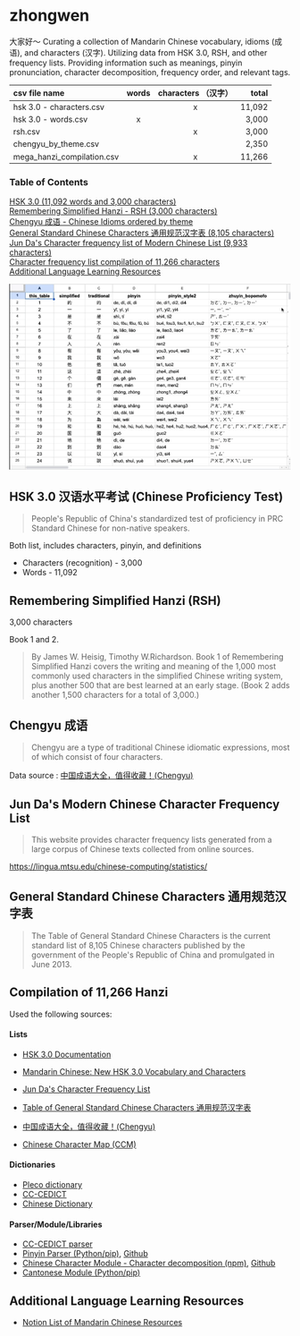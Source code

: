 # zhongwen
大家好～
Curating a collection of Mandarin Chinese vocabulary, idioms (成语), and characters (汉字). Utilizing data from HSK 3.0, RSH, and other frequency lists. Providing information such as meanings, pinyin pronunciation, character decomposition, frequency order, and relevant tags.


| csv file name      | words | characters （汉字）   | total    |
| :---        |    :----:   |       :----: | ---:     |
| hsk 3.0  - characters.csv |       | x  | 11,092    |
| hsk 3.0  - words.csv| x       |       | 3,000    |
| rsh.csv   |         | x      | 3,000   |
| chengyu_by_theme.csv   |        |      | 2,350   |
| mega_hanzi_compilation.csv   |         |   x    | 11,266    |


### Table of Contents
[HSK 3.0 (11,092 words and 3,000 characters) ](#hsk-30-汉语水平考试-chinese-proficiency-test)  
[Remembering Simplified Hanzi - RSH (3,000 characters)](#remembering-simplified-hanzi-rsh)  
[Chengyu 成语 - Chinese Idioms ordered by theme](#chengyu-成语)  
[General Standard Chinese Characters 通用规范汉字表 (8,105 characters)](#general-standard-chinese-characters-通用规范汉字表)  
[Jun Da's Character frequency list of Modern Chinese List (9,933 characters)](#jun-das-modern-chinese-character-frequency-list)   
[Character frequency list compilation of 11,266 characters ](#compilation-of-11266-hanzi)  
[Additional Language Learning Resources](#additional-language-learning-resources)  


![Your GIF](mega_compilation.gif)


## HSK 3.0 汉语水平考试 (Chinese Proficiency Test)
>People's Republic of China's standardized test of proficiency in PRC Standard Chinese for non-native speakers.

Both list, includes characters, pinyin, and definitions
* Characters (recognition) - 3,000
* Words - 11,092




## Remembering Simplified Hanzi (RSH)
3,000 characters

Book 1 and 2.
>By James W. Heisig, Timothy W.Richardson. Book 1 of Remembering Simplified Hanzi covers the writing and meaning of the 1,000 most commonly used characters in the simplified Chinese writing system, plus another 500 that are best learned at an early stage. (Book 2 adds another 1,500 characters for a total of 3,000.)



## Chengyu 成语
>Chengyu are a type of traditional Chinese idiomatic expressions, most of which consist of four characters.

Data source : [中国成语大全，值得收藏！(Chengyu)](https://mp.weixin.qq.com/s?__biz=MzA4OTQ1OTgwNQ==&mid=402870742&idx=7&sn=567e8062d5c1cfb4fe8bdde16c60c283&scene=27)

## Jun Da's Modern Chinese Character Frequency List
>This website provides character frequency lists generated from a large corpus of Chinese texts collected from online sources. 

https://lingua.mtsu.edu/chinese-computing/statistics/

## General Standard Chinese Characters 通用规范汉字表
>The Table of General Standard Chinese Characters is the current standard list of 8,105 Chinese characters published by the government of the People's Republic of China and promulgated in June 2013.

## Compilation of 11,266 Hanzi
Used the following sources:
#### Lists
* [HSK 3.0 Documentation](https://old.chinesetest.cn/standardsAction.do?means=standardInfo)
* [Mandarin Chinese: New HSK 3.0 Vocabulary and Characters](https://ankiweb.net/shared/info/1144807196)
* [Jun Da's Character Frequency List](https://lingua.mtsu.edu/chinese-computing/statistics/)
* [Table of General Standard Chinese Characters 通用规范汉字表](https://github.com/rime-aca/character_set/blob/master/%E9%80%9A%E7%94%A8%E8%A6%8F%E7%AF%84%E6%BC%A2%E5%AD%97%E8%A1%A8.txt)

* [中国成语大全，值得收藏！(Chengyu)](https://mp.weixin.qq.com/s?__biz=MzA4OTQ1OTgwNQ==&mid=402870742&idx=7&sn=567e8062d5c1cfb4fe8bdde16c60c283&scene=27)
* [Chinese Character Map (CCM)](https://learnm.org/about)


#### Dictionaries
* [Pleco dictionary](https://www.pleco.com/)
* [CC-CEDICT](https://www.mdbg.net/chinese/dictionary?page=cedict)
* [Chinese Dictionary](https://www.zdic.net)

#### Parser/Module/Libraries 
* [CC-CEDICT parser](https://github.com/rubber-duck-dragon/rubber-duck-dragon.github.io/blob/master/cc-cedict_parser/parser.py)
* [Pinyin Parser (Python/pip)](https://pypi.org/project/pypinyin/), [Github](https://github.com/mozillazg/python-pinyin)
* [Chinese Character Module - Character decomposition (npm)](https://www.npmjs.com/package/hanzi), [Github](https://github.com/nieldlr/Hanzi)
* [Cantonese Module (Python/pip)](https://pycantonese.org/quickstart.html)



##  Additional Language Learning Resources
* [Notion List of Mandarin Chinese Resources](https://www.notion.so/alyssabedard/Languages-5e39572cb5314ff3baf57f6932a1010d?pvs=4)





